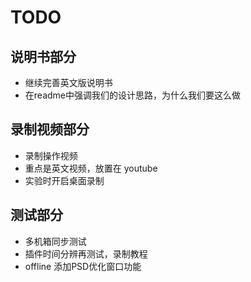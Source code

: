 <!-- TODOLIST.md --- 
;; 
;; Description: 
;; Author: Hongyi Wu(吴鸿毅)
;; Email: wuhongyi@qq.com 
;; Created: 五 11月 30 20:59:18 2018 (+0800)
;; Last-Updated: 五 11月 30 21:05:50 2018 (+0800)
;;           By: Hongyi Wu(吴鸿毅)
;;     Update #: 1
;; URL: http://wuhongyi.cn -->

# TODO

## 说明书部分

- 继续完善英文版说明书
- 在readme中强调我们的设计思路，为什么我们要这么做

## 录制视频部分

- 录制操作视频
- 重点是英文视频，放置在 youtube
- 实验时开启桌面录制



## 测试部分

- 多机箱同步测试
- 插件时间分辨再测试，录制教程
- offline 添加PSD优化窗口功能





<!-- TODOLIST.md ends here -->
